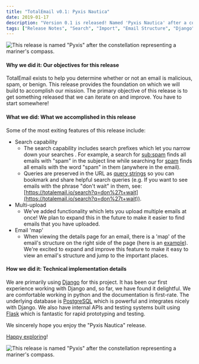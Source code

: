 ```yaml
---
title: "TotalEmail v0.1: Pyxis Nautica"
date: 2019-01-17
description: "Version 0.1 is released! Named 'Pyxis Nautica' after a constellation representing a mariner's compass, this release provides basic upload and search functionality that will guide future releases. In this blog post, we'll discuss a few of the new things we are most excited about."
tags: ["Release Notes", "Search", "Import", "Email Structure", "Django", "PostgreSQL", "Flask"]
---
```


![This release is named "Pyxis" after the constellation representing a mariner's compass.](/imgs/Pyxis.jpg)

#### Why we did it: Our objectives for this release

TotalEmail exists to help you determine whether or not an email is malicious, spam, or benign. This release provides the foundation on which we will build to accomplish our mission. The primary objective of this release is to get something released that we can iterate on and improve. You have to start somewhere!

#### What we did: What we accomplished in this release

Some of the most exiting features of this release include:

- Search capability
    - The search capability includes search prefixes which let you narrow down your searches <!-- TODO: it would be nice to have a link to the search prefixes documentation --> . For example, a search for [sub:spam](https://totalemail.io/search?q=sub%3Aspam) finds all emails with "spam" in the subject line while searching for [spam](https://totalemail.io/search?q=spam) finds all emails with the word "spam" in them (anywhere in the email).
    - Queries are preserved in the URL as [query strings](https://en.wikipedia.org/wiki/Query_string) so you can bookmark and share helpful search queries (e.g. If you want to see emails with the phrase "don't wait" in them, see: [https://totalemail.io/search?q=don%27t+wait](https://totalemail.io/search?q=don%27t+wait)).
- Multi-upload
    - We've added functionality which lets you upload multiple emails at once! We plan to expand this in the future to make it easier to find emails that you have uploaded.
- Email 'map'
    - When viewing the details page for an email, there is a 'map' of the email's structure on the right side of the page (here is an [example](https://totalemail.io/email/2159d16de88b89a91418ea282c1e26404b625a225aece7921838ab428b74f5a2)). We're excited to expand and improve this feature to make it easy to view an email's structure and jump to the important places.

#### How we did it: Technical implementation details

We are primarily using [Django](https://www.djangoproject.com/) for this project. It has been our first experience working with Django and, so far, we have found it delightful. We are comfortable working in python and the documentation is first-rate. The underlying database is [PostgreSQL](https://www.postgresql.org/) which is powerful and integrates nicely with Django. We also have internal APIs and testing systems built using [Flask](http://flask.pocoo.org/) which is fantastic for rapid prototyping and testing.

We sincerely hope you enjoy the "Pyxis Nautica" release.

[Happy exploring](https://totalemail.io/email/2159d16de88b89a91418ea282c1e26404b625a225aece7921838ab428b74f5a2)!

![This release is named "Pyxis" after the constellation representing a mariner's compass.](/imgs/pyxis.png)
